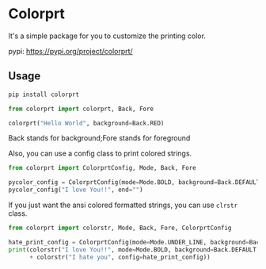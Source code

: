 # Colorprt

It's a simple package for you to customize the printing color.

pypi: https://pypi.org/project/colorprt/

## Usage

```bash
pip install colorprt
```

```python
from colorprt import colorprt, Back, Fore

colorprt("Hello World", background=Back.RED)
```

Back stands for background;Fore stands for foreground

Also, you can use a config class to print colored strings.

```python
from colorprt import ColorprtConfig, Mode, Back, Fore

pycolor_config = ColorprtConfig(mode=Mode.BOLD, background=Back.DEFAULT, foreground=Fore.RED)
pycolor_config("I love You!!", end="")
```

If you just want the ansi colored formatted strings, you can use `clrstr` class.

```python
from colorprt import colorstr, Mode, Back, Fore, ColorprtConfig

hate_print_config = ColorprtConfig(mode=Mode.UNDER_LINE, background=Back.DEFAULT, foreground=Fore.YELLOW)
print(colorstr("I love You!!", mode=Mode.BOLD, background=Back.DEFAULT, foreground=Fore.RED)
      + colorstr("I hate you", config=hate_print_config))
```


